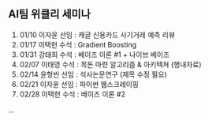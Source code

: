 ## AI팀 위클리 세미나

1. 01/10 이자윤 선임 : 캐글 신용카드 사기거래 예측 리뷰
2. 01/17 이택헌 수석 : Gradient Boosting
3. 01/31 강태희 수석 : 베이즈 이론 #1 + 나이브 베이즈
4. 02/07 이태영 수석 : 목돈 마련 알고리즘 & 아키텍쳐 (행내자료)
5. 02/14 윤형빈 선임 : 석사논문연구 (제목 수정 필요)
6. 02/21 이자윤 선임 : 파이썬 웹스크레이핑
7. 02/28 이택헌 수석 : 베이즈 이론 #2

...
